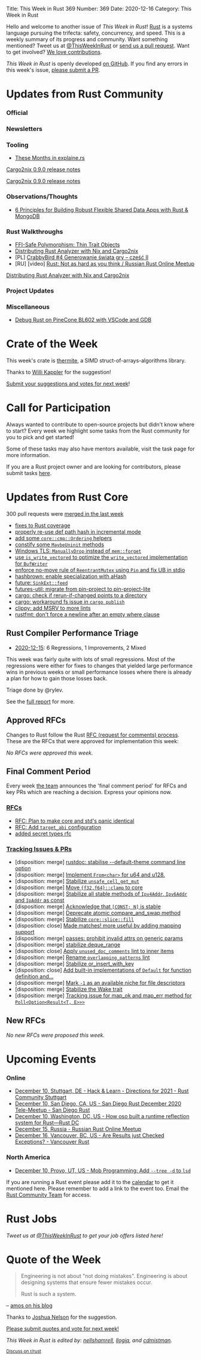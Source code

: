 Title: This Week in Rust 369
Number: 369
Date: 2020-12-16
Category: This Week in Rust

Hello and welcome to another issue of *This Week in Rust*!
[Rust](http://rust-lang.org) is a systems language pursuing the trifecta: safety, concurrency, and speed.
This is a weekly summary of its progress and community.
Want something mentioned? Tweet us at [@ThisWeekInRust](https://twitter.com/ThisWeekInRust) or [send us a pull request](https://github.com/rust-lang/this-week-in-rust).
Want to get involved? [We love contributions](https://github.com/rust-lang/rust/blob/master/CONTRIBUTING.md).

*This Week in Rust* is openly developed [on GitHub](https://github.com/rust-lang/this-week-in-rust).
If you find any errors in this week's issue, [please submit a PR](https://github.com/rust-lang/this-week-in-rust/pulls).

# Updates from Rust Community

### Official

### Newsletters

### Tooling
* [These Months in explaine.rs](https://jrvidal.github.io/explaine.rs/blog/these-months-in-explainers.html)

[Cargo2nix 0.9.0 release notes](https://github.com/cargo2nix/cargo2nix/releases/tag/v0.9.0)

[Cargo2nix 0.9.0 release notes](https://github.com/cargo2nix/cargo2nix/releases/tag/v0.9.0)

### Observations/Thoughts

* [6 Principles for Building Robust Flexible Shared Data Apps with Rust & MongoDB](https://developer.mongodb.com/article/six-principles-building-robust-flexible-shared-data-applications)

### Rust Walkthroughs
* [FFI-Safe Polymorphism: Thin Trait Objects](https://adventures.michaelfbryan.com/posts/ffi-safe-polymorphism-in-rust/)
* [Distributing Rust Analyzer with Nix and Cargo2nix](https://github.com/cargo2nix/cargo2nix/tree/master/examples/4-independent-packaging)
* [PL] [CrabbyBird #4 Generowanie świata gry – cześć II](https://postacnormalna.pl/crabbybird-4-generowanie-swiata-gry-czesc-ii/)
* [RU] [video] [Rust: Not as hard as you think / Russian Rust Online Meetup](https://www.youtube.com/watch?v=yCrc5BwZrtw)

[Distributing Rust Analyzer with Nix and Cargo2nix](https://github.com/cargo2nix/cargo2nix/tree/master/examples/4-independent-packaging)

### Project Updates

### Miscellaneous

* [Debug Rust on PineCone BL602 with VSCode and GDB](https://lupyuen.github.io/articles/debug)

# Crate of the Week

This week's crate is [thermite](https://github.com/raygon-renderer/thermite), a SIMD struct-of-arrays-algorithms library.

Thanks to [Willi Kappler](https://users.rust-lang.org/t/crate-of-the-week/2704/857) for the suggestion!

[Submit your suggestions and votes for next week][submit_crate]!

[submit_crate]: https://users.rust-lang.org/t/crate-of-the-week/2704

# Call for Participation

Always wanted to contribute to open-source projects but didn't know where to start?
Every week we highlight some tasks from the Rust community for you to pick and get started!

Some of these tasks may also have mentors available, visit the task page for more information.

If you are a Rust project owner and are looking for contributors, please submit tasks [here][guidelines].

[guidelines]: https://users.rust-lang.org/t/twir-call-for-participation/4821

# Updates from Rust Core

300 pull requests were [merged in the last week][merged]

[merged]: https://github.com/search?q=is%3Apr+org%3Arust-lang+is%3Amerged+merged%3A2020-12-07..2020-12-14

* [fixes to Rust coverage](https://github.com/rust-lang/rust/pull/79818)
* [properly re-use def path hash in incremental mode](https://github.com/rust-lang/rust/pull/79721)
* [add some `core::cmp::Ordering` helpers](https://github.com/rust-lang/rust/pull/79656)
* [constify some `MaybeUninit` methods](https://github.com/rust-lang/rust/pull/79621)
* [Windows TLS: `ManuallyDrop` instead of `mem::forget`](https://github.com/rust-lang/rust/pull/79893)
* [use `is_write_vectored` to optimize the `write_vectored` implementation for `BufWriter`](https://github.com/rust-lang/rust/pull/78768)
* [enforce no-move rule of `ReentrantMutex` using `Pin` and fix UB in stdio](https://github.com/rust-lang/rust/pull/77801)
* [hashbrown: enable specialization with aHash](https://github.com/rust-lang/hashbrown/pull/207)
* [future: `SinkExt::feed`](https://github.com/rust-lang/futures-rs/pull/2155)
* [futures-util: migrate from pin-project to pin-project-lite](https://github.com/rust-lang/futures-rs/pull/2273)
* [cargo: check if rerun-if-changed points to a directory](https://github.com/rust-lang/cargo/pull/8973)
* [cargo: workaround fs issue in `cargo publish`](https://github.com/rust-lang/cargo/pull/8950)
* [clippy: add MSRV to more lints](https://github.com/rust-lang/rust-clippy/pull/6424)
* [rustfmt: don't force a newline after an empty where clause](https://github.com/rust-lang/rustfmt/pull/4557)

## Rust Compiler Performance Triage

* [2020-12-15](https://github.com/rust-lang/rustc-perf/blob/master/triage/2020-12-15.md):
6 Regressions, 1 Improvements, 2 Mixed

This week was fairly quite with lots of small regressions. Most of the regressions were either for fixes to changes that yielded large performance wins in previous weeks or small performance losses where there is already a plan for how to gain those losses back.

Triage done by @rylev.

See the [full report](https://github.com/rust-lang/rustc-perf/blob/master/triage/2020-12-15.md) for more.

## Approved RFCs

Changes to Rust follow the Rust [RFC (request for comments) process](https://github.com/rust-lang/rfcs#rust-rfcs). These
are the RFCs that were approved for implementation this week:

*No RFCs were approved this week.*

## Final Comment Period

Every week [the team](https://www.rust-lang.org/team.html) announces the
'final comment period' for RFCs and key PRs which are reaching a
decision. Express your opinions now.


### [RFCs](https://github.com/rust-lang/rfcs/labels/final-comment-period)

* [RFC: Plan to make core and std's panic identical](https://github.com/rust-lang/rfcs/pull/3007)
* [RFC: Add `target_abi` configuration](https://github.com/rust-lang/rfcs/pull/2992)
* [added secret types rfc](https://github.com/rust-lang/rfcs/pull/2859)

### [Tracking Issues & PRs](https://github.com/rust-lang/rust/labels/final-comment-period)

* [disposition: merge] [rustdoc: stabilise --default-theme command line option](https://github.com/rust-lang/rust/pull/79642)
* [disposition: merge] [Implement `From<char>` for u64 and u128.](https://github.com/rust-lang/rust/pull/79502)
* [disposition: merge] [Stabilize `unsafe_cell_get_mut`](https://github.com/rust-lang/rust/pull/79485)
* [disposition: merge] [Move `{f32,f64}::clamp` to core](https://github.com/rust-lang/rust/pull/79473)
* [disposition: merge] [Stabilize all stable methods of `Ipv4Addr`, `Ipv6Addr` and `IpAddr` as const](https://github.com/rust-lang/rust/pull/79342)
* [disposition: merge] [Acknowledge that `[CONST; N]` is stable](https://github.com/rust-lang/rust/pull/79270)
* [disposition: merge] [Deprecate atomic compare_and_swap method](https://github.com/rust-lang/rust/pull/79261)
* [disposition: merge] [Stabilize `core::slice::fill`](https://github.com/rust-lang/rust/pull/79213)
* [disposition: close] [Made matches! more useful by adding mapping support](https://github.com/rust-lang/rust/pull/79188)
* [disposition: merge] [passes: prohibit invalid attrs on generic params](https://github.com/rust-lang/rust/pull/79073)
* [disposition: merge] [stabilize deque_range](https://github.com/rust-lang/rust/pull/79022)
* [disposition: close] [Apply `unused_doc_comments` lint to inner items](https://github.com/rust-lang/rust/pull/78367)
* [disposition: merge] [Rename `overlapping_patterns` lint](https://github.com/rust-lang/rust/pull/78242)
* [disposition: merge] [Stabilize or_insert_with_key](https://github.com/rust-lang/rust/pull/78083)
* [disposition: close] [Add built-in implementations of `Default` for function definition and… ](https://github.com/rust-lang/rust/pull/77688)
* [disposition: merge] [Mark `-1` as an available niche for file descriptors](https://github.com/rust-lang/rust/pull/74699)
* [disposition: merge] [Stabilize the Wake trait](https://github.com/rust-lang/rust/pull/74304)
* [disposition: merge] [Tracking issue for map_ok and map_err method for `Poll<Option<Result<T, E>>>`](https://github.com/rust-lang/rust/issues/63514)

## New RFCs

*No new RFCs were proposed this week.*

# Upcoming Events

### Online
* [December 10, Stuttgart, DE - Hack & Learn - Directions for 2021 - Rust Community Stuttgart](https://www.meetup.com/de-DE/Rust-Community-Stuttgart/events/274892215/)
* [December 10, San Diego, CA, US - San Diego Rust December 2020 Tele-Meetup - San Diego Rust](https://www.meetup.com/San-Diego-Rust/events/274757235/)
* [December 10, Washington, DC, US - How oso built a runtime reflection system for Rust—Rust DC](https://www.meetup.com/RustDC/events/274460587)
* [December 15, Russia - Russian Rust Online Meetup](https://www.meetup.com/Rust-%D0%B2-%D0%9C%D0%BE%D1%81%D0%BA%D0%B2%D0%B5/events/274924961/)
* [December 16, Vancouver, BC, US - Are Results just Checked Exceptions? - Vancouver Rust](https://www.meetup.com/Vancouver-Rust/events/npqfbsybcqbvb/)

### North America
* [December 10, Provo, UT, US - Mob Programming: Add `--tree -d` to `lsd`](https://www.meetup.com/utah-rust/events/273530244/)

If you are running a Rust event please add it to the [calendar] to get
it mentioned here. Please remember to add a link to the event too.
Email the [Rust Community Team][community] for access.

[calendar]: https://www.google.com/calendar/embed?src=apd9vmbc22egenmtu5l6c5jbfc%40group.calendar.google.com
[community]: mailto:community-team@rust-lang.org

# Rust Jobs

*Tweet us at [@ThisWeekInRust](https://twitter.com/ThisWeekInRust) to get your job offers listed here!*

# Quote of the Week

> Engineering is not about "not doing mistakes". Engineering is about designing systems that ensure fewer mistakes occur.
>
> Rust is such a system.

– [amos on his blog](https://fasterthanli.me/articles/aiming-for-correctness-with-types)

Thanks to [Joshua Nelson](https://users.rust-lang.org/t/twir-quote-of-the-week/328/972) for the suggestion.

[Please submit quotes and vote for next week!](https://users.rust-lang.org/t/twir-quote-of-the-week/328)

*This Week in Rust is edited by: [nellshamrell](https://github.com/nellshamrell), [llogiq](https://github.com/llogiq), and [cdmistman](https://github.com/cdmistman).*

<small>[Discuss on r/rust](https://www.reddit.com/r/rust/comments/k5nsab/this_week_in_rust_367/)</small>
